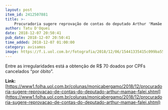 ```yaml
---
layout: post
item_id: 2412507881
title: >-
    Procuradoria sugere reprovação de contas do deputado Arthur 'Mamãe Falei'
author: Tatu D'Oquei
date: 2018-12-07 20:50:41
pub_date: 2018-12-07 20:50:41
time_added: 2018-12-07 01:00:00
category: avisamos
image: https://f.i.uol.com.br/fotografia/2018/12/06/15441335415c099ba55b788_1544133541_3x2_rt.jpg
---
```


Entre as irregularidades está a obtenção de R$ 70 doados por CPFs cancelados “por óbito”.

**Link:** [https://www1.folha.uol.com.br/colunas/monicabergamo/2018/12/procuradoria-sugere-reprovacao-de-contas-do-deputado-arthur-mamae-falei.shtml](https://www1.folha.uol.com.br/colunas/monicabergamo/2018/12/procuradoria-sugere-reprovacao-de-contas-do-deputado-arthur-mamae-falei.shtml)

